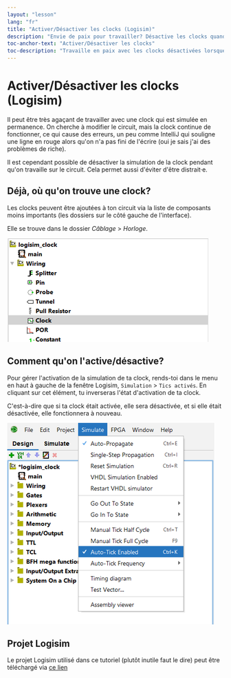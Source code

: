 ```yaml
---
layout: "lesson"
lang: "fr"
title: "Activer/Désactiver les clocks (Logisim)"
description: "Envie de paix pour travailler? Désactive les clocks quand tu modifies ton circuit"
toc-anchor-text: "Activer/Désactiver les clocks"
toc-description: "Travaille en paix avec les clocks désactivées lorsque tu ne testes pas"
---
```


# Activer/Désactiver les clocks (Logisim)

Il peut être très agaçant de travailler avec une clock qui est simulée en permanence. On cherche à modifier le circuit, mais la clock continue de fonctionner, ce qui cause des erreurs, un peu comme IntelliJ qui souligne une ligne en rouge alors qu'on n'a pas fini de l'écrire (oui je sais j'ai des problèmes de riche).

Il est cependant possible de désactiver la simulation de la clock pendant qu'on travaille sur le circuit. Cela permet aussi d'éviter d'être distrait·e. 

## Déjà, où qu'on trouve une clock?

Les clocks peuvent être ajoutées à ton circuit via la liste de composants moins importants (les dossiers sur le côté gauche de l'interface).

Elle se trouve dans le dossier *Câblage* > *Horloge*.

![L'image d'où trouver une clock devrait s'afficher ici](./assets/images/logisim-clock-add.png)

## Comment qu'on l'active/désactive?

Pour gérer l'activation de la simulation de ta clock, rends-toi dans le menu en haut à gauche de la fenêtre Logisim, `Simulation` > `Tics activés`. En cliquant sur cet élément, tu inverseras l'état d'activation de ta clock.

C'est-à-dire que si ta clock était activée, elle sera désactivée, et si elle était désactivée, elle fonctionnera à nouveau.

![L'image de l'élément de menu en question devrait s'afficher ici](./assets/images/logisim-clock-simulating.png)

## Projet Logisim

Le projet Logisim utilisé dans ce tutoriel (plutôt inutile faut le dire) peut être téléchargé via <a href="/assets/logisim/projects/logisim_clock.circ" download="logisim_clock.circ">ce lien</a>